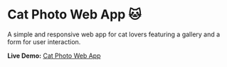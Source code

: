 # Cat Photo Web App 🐱

A simple and responsive web app for cat lovers featuring a gallery and a form for user interaction.

**Live Demo:** [Cat Photo Web App](https://01catphotowebapp.vercel.app/)
